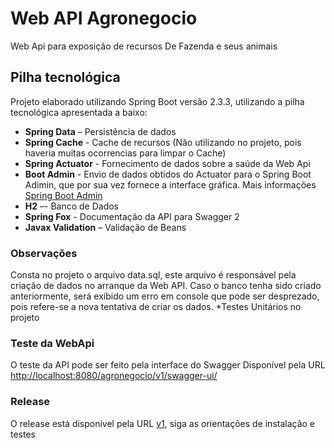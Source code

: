 # Web API Agronegocio

Web Api para exposição de recursos De Fazenda e seus animais 

## Pilha tecnológica
Projeto elaborado utilizando Spring Boot versão 2.3.3, utilizando a pilha tecnológica apresentada a baixo:
- __Spring Data__ – Persistência de dados
- __Spring Cache__ - Cache de recursos (Não utilizando no projeto, pois haveria muitas ocorrencias para limpar o Cache)
- __Spring Actuator__ - Fornecimento de dados sobre a saúde da Web Api
- __Boot Admin__ - Envio de dados obtidos do Actuator para o Spring Boot Adimin, que por sua vez fornece  a interface gráfica. Mais informações [Spring Boot Admin](https://github.com/codecentric/spring-boot-admin)
- __H2__ –-    Banco de Dados
- __Spring Fox__ - Documentação da API para Swagger 2
- __Javax Validation__ –    Validação de Beans

### Observações
Consta no projeto o arquivo data.sql, este arquivo é responsável pela criação de dados no arranque da Web API. Caso o banco tenha sido criado anteriormente, será exibido um erro em console que pode ser desprezado, pois refere-se a nova tentativa de criar os dados.
*Testes Unitários no projeto 

### Teste da WebApi
O teste da API pode ser feito pela interface do Swagger Disponível pela URL  [http://localhost:8080/agronegocio/v1/swagger-ui/](http://localhost:8080/agronegocio/v1/swagger-ui/)

### Release
O release está disponível pela URL  [v1](https://github.com/renatooa/spring-boot-agronegocio/releases/tag/v1), siga as orientações de instalação e testes




